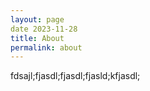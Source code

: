 ```yaml
---
layout: page
date 2023-11-28
title: About
permalink: about
---
```

fdsajl;fjasdl;fjasdl;fjasld;kfjasdl;
